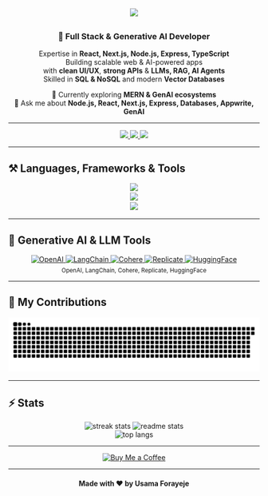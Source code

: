 <div align="center">

<h1>
<img src="https://readme-typing-svg.herokuapp.com/?font=Righteous&size=40&center=true&vCenter=true&width=600&height=80&duration=5000&lines=Hey+there!+👋;+I'm+Usama+Forayeje!" />
</h1>

<h3>🚀 Full Stack & Generative AI Developer</h3>

<p>
Expertise in <b>React, Next.js, Node.js, Express, TypeScript</b> <br/>
Building scalable web & AI-powered apps <br/>
with <b>clean UI/UX</b>, <b>strong APIs</b> & <b>LLMs, RAG, AI Agents</b> <br/>
Skilled in <b>SQL & NoSQL</b> and modern <b>Vector Databases</b>
</p>

🌱 Currently exploring **MERN & GenAI ecosystems**  
💬 Ask me about **Node.js, React, Next.js, Express, Databases, Appwrite, GenAI**  

</div>

---

<div align="center">
<a href="mailto:usamaforayaje@gmail.com">
  <img src="https://img.shields.io/badge/Gmail-333333?style=for-the-badge&logo=gmail&logoColor=red" />
</a>
<a href="https://www.linkedin.com/in/usama-forayaje/" target="_blank">
  <img src="https://img.shields.io/badge/LinkedIn-0077B5?style=for-the-badge&logo=linkedin&logoColor=white" />
</a>
<a href="https://github.com/usama-forayeje" target="_blank">
  <img src="https://img.shields.io/badge/Portfolio-FF5722?style=for-the-badge&logo=todoist&logoColor=white" />
</a>
</div>

---

## ⚒️ Languages, Frameworks & Tools

<div align="center">
<!-- Web & Frontend -->
<img src="https://skillicons.dev/icons?i=react,bootstrap,html,css,tailwind,jquery,redux" />
<br>
<!-- Backend & DB -->
<img src="https://skillicons.dev/icons?i=nodejs,javascript,typescript,express,firebase,mongodb,nextjs,babel" />
<br>
<!-- Tools -->
<img src="https://skillicons.dev/icons?i=vscode,github,figma,git,materialui,postman,powershell,sass,vercel,vite" />
</div>

---

## 🤖 Generative AI & LLM Tools

<div align="center">

<a href="https://openai.com" target="_blank">
  <img src="https://upload.wikimedia.org/wikipedia/commons/4/4e/OpenAI_Logo.svg" width="50" alt="OpenAI" />
</a>
<a href="https://www.langchain.com/" target="_blank">
  <img src="https://upload.wikimedia.org/wikipedia/commons/4/4e/OpenAI_Logo.svg" width="50" alt="LangChain" />
</a>
<a href="https://cohere.ai/" target="_blank">
  <img src="https://upload.wikimedia.org/wikipedia/commons/4/4e/OpenAI_Logo.svg" width="50" alt="Cohere" />
</a>
<a href="https://replicate.com/" target="_blank">
  <img src="https://upload.wikimedia.org/wikipedia/commons/4/4e/OpenAI_Logo.svg" width="50" alt="Replicate" />
</a>
<a href="https://huggingface.co/" target="_blank">
  <img src="https://huggingface.co/front/assets/huggingface_logo-noborder.svg" width="50" alt="HuggingFace" />
</a>

<br>
<sub>OpenAI, LangChain, Cohere, Replicate, HuggingFace</sub>
</div>


---

## 🐍 My Contributions

<p align="center">
  <picture>
    <source media="(prefers-color-scheme: dark)" srcset="https://raw.githubusercontent.com/usama-forayeje/usama-forayeje/output/github-snake-dark.svg" />
    <source media="(prefers-color-scheme: light)" srcset="https://raw.githubusercontent.com/usama-forayeje/usama-forayeje/output/github-snake.svg" />
    <img alt="github-snake" src="https://raw.githubusercontent.com/usama-forayeje/usama-forayeje/output/github-snake.svg" />
  </picture>
</p>

---

## ⚡ Stats

<div align="center">
<img width="390" src="https://github-readme-streak-stats.herokuapp.com/?user=usama-forayeje&count_private=true&theme=react&border_radius=10" alt="streak stats"/>
<img width="390" src="https://github-readme-stats.vercel.app/api?username=usama-forayeje&count_private=true&show_icons=true&include_all_commits=true&theme=react&rank_icon=github&border_radius=10" alt="readme stats"/>
<br/>
<img width="325" src="https://github-readme-stats.vercel.app/api/top-langs/?username=usama-forayeje&hide=HTML&langs_count=8&layout=compact&theme=react&border_radius=10" alt="top langs"/>
</div>

---

<div align="center">
<a href='https://buymeacoffee.com/usama_forayaje' target='_blank'>
<img height='64' style='border:0px;height:64px;' src='https://storage.ko-fi.com/cdn/kofi1.png?v=3' border='0' alt='Buy Me a Coffee' />
</a>
</div>

---

<div align="center">
<h4>Made with ❤️ by <strong>Usama Forayeje</strong></h4>
</div>
